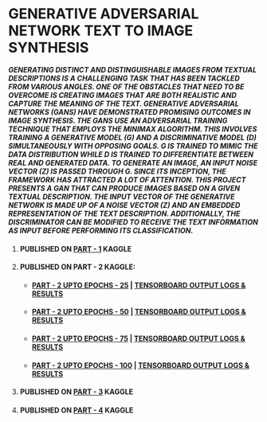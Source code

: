 # **GENERATIVE ADVERSARIAL NETWORK TEXT TO IMAGE SYNTHESIS**
***GENERATING DISTINCT AND DISTINGUISHABLE IMAGES FROM TEXTUAL DESCRIPTIONS IS A CHALLENGING TASK THAT HAS BEEN TACKLED FROM VARIOUS ANGLES. ONE OF THE OBSTACLES THAT NEED TO BE OVERCOME IS CREATING IMAGES THAT ARE BOTH REALISTIC AND CAPTURE THE MEANING OF THE TEXT. GENERATIVE ADVERSARIAL NETWORKS (GANS) HAVE DEMONSTRATED PROMISING OUTCOMES IN IMAGE SYNTHESIS. THE GANS USE AN ADVERSARIAL TRAINING TECHNIQUE THAT EMPLOYS THE MINIMAX ALGORITHM. THIS INVOLVES TRAINING A GENERATIVE MODEL (G) AND A DISCRIMINATIVE MODEL (D) SIMULTANEOUSLY WITH OPPOSING GOALS. G IS TRAINED TO MIMIC THE DATA DISTRIBUTION WHILE D IS TRAINED TO DIFFERENTIATE BETWEEN REAL AND GENERATED DATA. TO GENERATE AN IMAGE, AN INPUT NOISE VECTOR (Z) IS PASSED THROUGH G. SINCE ITS INCEPTION, THE FRAMEWORK HAS ATTRACTED A LOT OF ATTENTION. THIS PROJECT PRESENTS A GAN THAT CAN PRODUCE IMAGES BASED ON A GIVEN TEXTUAL DESCRIPTION. THE INPUT VECTOR OF THE GENERATIVE NETWORK IS MADE UP OF A NOISE VECTOR (Z) AND AN EMBEDDED REPRESENTATION OF THE TEXT DESCRIPTION. ADDITIONALLY, THE DISCRIMINATOR CAN BE MODIFIED TO RECEIVE THE TEXT INFORMATION AS INPUT BEFORE PERFORMING ITS CLASSIFICATION.***

<ol>
  <li>
    <h4><strong>PUBLISHED ON <a href=https://www.kaggle.com/code/rahuldhanola/generative-text-to-image-synthesis-part-1>PART - 1</a> KAGGLE</strong></h4>
  </li>
  <li>
    <h4><strong>PUBLISHED ON PART - 2 KAGGLE: </strong></h4>

<ul>
<li>
    <h4><strong> <a href=https://www.kaggle.com/code/rahuldhanola/generative-text-to-image-synthesis-part-2-epoch-25>PART - 2 UPTO EPOCHS - 25</a> | <a href=https://tensorboard.dev/experiment/tMgLC8smTVyEAGZdUPy9LQ/>TENSORBOARD OUTPUT LOGS & RESULTS</a> </strong></h4>
</li>
<li>
    <h4><strong> <a href=https://www.kaggle.com/code/rahuldhanola/generative-text-to-image-synthesis-part-2-epoch-50>PART - 2 UPTO EPOCHS - 50</a> | <a href=https://tensorboard.dev/experiment/CO18WBb9SqypCvpjKN7I1Q/>TENSORBOARD OUTPUT LOGS & RESULTS</a>  </strong></h4>
</li>
<li>
    <h4><strong> <a href=https://www.kaggle.com/code/rahuldhanola/generative-text-to-image-synthesis-part-2-epoch-75>PART - 2 UPTO EPOCHS - 75</a> | <a href=https://tensorboard.dev/experiment/yov8qyIqRPSlmyzLp1Wp1Q/>TENSORBOARD OUTPUT LOGS & RESULTS</a>  </strong></h4>
</li>
<li>
    <h4><strong> <a href=https://www.kaggle.com/code/rahuldhanola/generative-text-to-image-synthesis-part-2-epoch100>PART - 2 UPTO EPOCHS - 100</a> | <a href=https://tensorboard.dev/experiment/4f6ojGr4S1eMHeuPX7SPGg/>TENSORBOARD OUTPUT LOGS & RESULTS</a> </strong></h4>
</li>
</ul>

<li>
    <h4><strong>PUBLISHED ON <a href=https://www.kaggle.com/code/rahuldhanola/generative-text-to-image-synthesis-part-3>PART - 3</a> KAGGLE</strong></h4>
  </li>
  <li>
    <h4><strong>PUBLISHED ON <a href=https://www.kaggle.com/code/rahuldhanola/generative-text-to-image-synthesis-part-4>PART - 4</a> KAGGLE</strong></h4>
  </li>
  
    
  </li>
  
  </ol>
